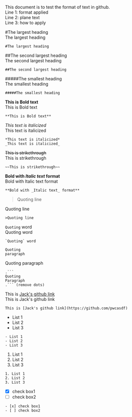 This document is to test the format of text in github.  
Line 1: format applied  
Line 2: plane text  
Line 3: how to apply  

#The largest heading  
The largest heading
```
#The largest heading
```  
##The second largest heading<br/>
The second largest heading
```
##The second largest heading
```  
#####The smallest heading  
The smallest heading
```
#####The smallest heading
```  
**This is Bold text**  
This is Bold text
```
**This is Bold text**
```  
*This text is italicized*  
This text is italicized
```
*This text is italicized*
_This text is italicized_
```  
~~This is strikethrough~~  
This is strikethrough
```
~~This is strikethrough~~
```  
**Bold with _Italic text_ format**  
Bold with Italic text format
```
**Bold with _Italic text_ format**
```  
>Quoting line  

Quoting line
```
>Quoting line
```  
`Quoting` word  
Quoting word
```
`Quoting` word
```  
```
Quoting
paragraph
```
Quoting
paragraph
```
.```
Quoting
Paragraph
.``` (remove dots)
```  
This is [Jack's github link](https://github.com/pwcasdf)  
This is Jack's github link
```
This is [Jack's github link](https://github.com/pwcasdf)
```  
- List 1
- List 2
- List 3
```
- List 1
- List 2
- List 3
```  
1. List 1  
2. List 2  
3. List 3  
```
1. List 1
2. List 2
3. List 3
```  
- [x] check box1
- [ ] check box2
```
- [x] check box1
- [ ] check box2
```  
